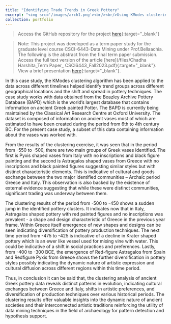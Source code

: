 ```yaml
---
title: "Identifying Trade Trends in Greek Pottery"
excerpt: "<img src='/images/arch1.png'><br/><br/>Using KModes clustering, silhouette analysis, and fuzzy string matching to unveil the spread and evolution of different pottery styles in ancient Greece."
collection: portfolio
---
```

> Access the GitHub repository for the project [here](https://github.com/harshitaachadha/Data-Mining-in-Archeology){:target="_blank"}

> Note: This project was developed as a term paper study for the graduate level course CSCI-6443-Data Mining under Prof.Bellaachia. The following is the abstract from the final term paper submission. Access the full text version of the article [here](/files/Chadha Harshita_Term Paper_ CSCI6443_Fall2023.pdf){:target="_blank"}. View a brief presentation [here](https://docs.google.com/presentation/d/1L2OayD-bh1KThuYxsuPug0c3iTLWBJXQLZG07eh7jpc/edit?usp=sharing){:target="_blank"}.

In this case study, the KModes clustering algorithm has been applied to the data across different timelines helped identify trend groups across different geographical locations and the shift and spread in pottery techniques. The case study works with data obtained from the Beazley Archive Pottery Database (BAPD) which is the world’s largest database that contains information on ancient Greek painted Potter. The BAPD is currently being maintained by the Classical Art Research Centre at Oxford University. The dataset is composed of information on ancient vases most of which are estimated to have been created during the period from 6th to 4th century BC. For the present case study, a subset of this data containing information about the vases was worked with.

From the results of the clustering exercise, it was seen that in the period from -550 to -500, there are two main groups of Greek vases identified. The first is Pyxis shaped vases from Italy with no inscriptions and black figure painting and the second is Astragalos shaped vases from Greece with no inscriptions and black painted figures suggesting similar styles but with distinct characteristic elements. This is indicative of cultural and goods exchange between the two major identified communities – Archaic period Greece and Italy. This observation is also backed by the existence of external evidence suggesting that while these were distinct communities, significant trading was underway between them.

The clustering results of the period from -500 to -450 shows a sudden jump in the identified pottery clusters. It indicates now that in Italy, Astragalos shaped pottery with red painted figures and no inscriptions was prevalent - a shape and design characteristic of Greece in the previous year frame. Within Greece itself emergence of new shapes and designs can be seen indicating diversification of pottery production techniques. The next time period from -475 to -425 is indicative of a decline in Krater shaped pottery which is an ewer like vessel used for mixing vine with water. This could be indicative of a shift in social practices and preferences. Lastly, from -400 to -300 BCE, the emergence of Red-figure Astragalos from Spain and Redfigure Pyxis from Greece shows the further diversification in pottery styles possibly indicating the dynamic nature of artistic expression and cultural diffusion across different regions within this time period.

Thus, in conclusion it can be said that, the clustering analysis of ancient Greek pottery data reveals distinct patterns in evolution, indicating cultural exchanges between Greece and Italy, shifts in artistic preferences, and diversification of production techniques over various historical periods. The clustering results offer valuable insights into the dynamic nature of ancient societies and their interconnected artistic traditions reinforcing the utility of data mining techniques in the field of archaeology for pattern detection and hypothesis support.
